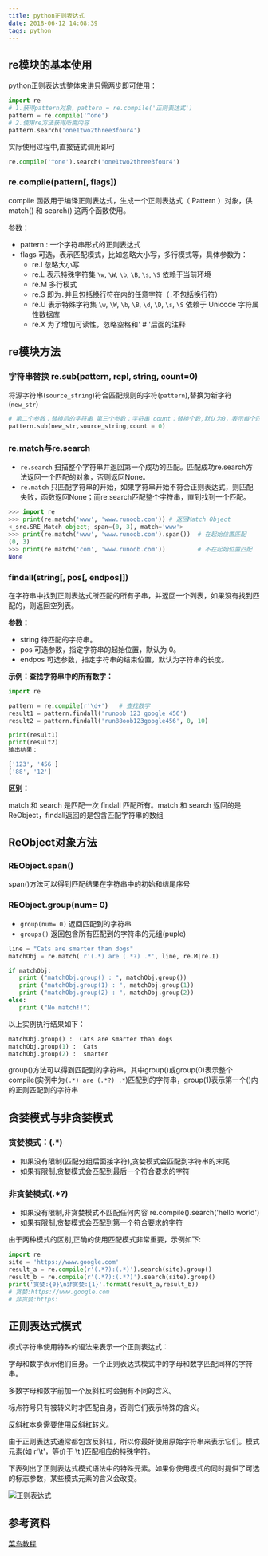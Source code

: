 ```yaml
---
title: python正则表达式
date: 2018-06-12 14:08:39
tags: python
---
```


## re模块的基本使用

python正则表达式整体来讲只需两步即可使用：

```python
import re
# 1.获得pattern对象，pattern = re.compile('正则表达式')
pattern = re.compile('^one')
# 2.使用re方法获得所需内容
pattern.search('one1two2three3four4')
```

实际使用过程中,直接链式调用即可

```python
re.compile('^one').search('one1two2three3four4')
```

### re.compile(pattern[, flags])

compile 函数用于编译正则表达式，生成一个正则表达式（ Pattern ）对象，供 match() 和 search() 这两个函数使用。

参数：

* pattern : 一个字符串形式的正则表达式
* flags 可选，表示匹配模式，比如忽略大小写，多行模式等，具体参数为：
    - re.I 忽略大小写
    - re.L 表示特殊字符集 `\w`, `\W`, `\b`, `\B`, `\s`, `\S` 依赖于当前环境
    - re.M 多行模式
    - re.S 即为` . `并且包括换行符在内的任意字符（` . `不包括换行符）
    - re.U 表示特殊字符集 `\w`, `\W`, `\b`, `\B`, `\d`, `\D`, `\s`, `\S` 依赖于 Unicode 字符属性数据库
    - re.X 为了增加可读性，忽略空格和' # '后面的注释

## re模块方法

### 字符串替换 re.sub(pattern, repl, string, count=0)

将源字符串(`source_string`)符合匹配规则的字符(`pattern`),替换为新字符(`new_str`)

```python
# 第二个参数：替换后的字符串 第三个参数：字符串 count：替换个数,默认为0，表示每个匹配项都替换
pattern.sub(new_str,source_string,count = 0)
```

### re.match与re.search

* `re.search` 扫描整个字符串并返回第一个成功的匹配。匹配成功re.search方法返回一个匹配的对象，否则返回None。
* `re.match` 只匹配字符串的开始，如果字符串开始不符合正则表达式，则匹配失败，函数返回None；而re.search匹配整个字符串，直到找到一个匹配。

```python
>>> import re
>>> print(re.match('www', 'www.runoob.com')) # 返回Match Object
<_sre.SRE_Match object; span=(0, 3), match='www'>
>>> print(re.match('www', 'www.runoob.com').span())  # 在起始位置匹配
(0, 3)
>>> print(re.match('com', 'www.runoob.com'))         # 不在起始位置匹配
None
```

### findall(string[, pos[, endpos]])

在字符串中找到正则表达式所匹配的所有子串，并返回一个列表，如果没有找到匹配的，则返回空列表。

**参数：**

* string 待匹配的字符串。
* pos 可选参数，指定字符串的起始位置，默认为 0。
* endpos 可选参数，指定字符串的结束位置，默认为字符串的长度。

**示例：查找字符串中的所有数字：**

```python
import re

pattern = re.compile(r'\d+')   # 查找数字
result1 = pattern.findall('runoob 123 google 456')
result2 = pattern.findall('run88oob123google456', 0, 10)

print(result1)
print(result2)
输出结果：

['123', '456']
['88', '12']
```

**区别：**

match 和 search 是匹配一次 findall 匹配所有。match 和 search 返回的是ReObject，findall返回的是包含匹配字符串的数组

## ReObject对象方法

### REObject.span()

span()方法可以得到匹配结果在字符串中的初始和结尾序号


### REObject.group(num= 0)

* `group(num= 0)` 返回匹配到的字符串
* `groups()` 返回包含所有匹配到的字符串的元组(puple)

```python
line = "Cats are smarter than dogs"
matchObj = re.match( r'(.*) are (.*?) .*', line, re.M|re.I)

if matchObj:
   print ("matchObj.group() : ", matchObj.group())
   print ("matchObj.group(1) : ", matchObj.group(1))
   print ("matchObj.group(2) : ", matchObj.group(2))
else:
   print ("No match!!")
```

以上实例执行结果如下：

```python
matchObj.group() :  Cats are smarter than dogs
matchObj.group(1) :  Cats
matchObj.group(2) :  smarter
```

group()方法可以得到匹配到的字符串，其中group()或group(0)表示整个compile(实例中为`(.*) are (.*?) .*`)匹配到的字符串，group(1)表示第一个()内的正则匹配到的字符串

## 贪婪模式与非贪婪模式

### 贪婪模式：(.*)
* 如果没有限制(匹配分组后面接字符),贪婪模式会匹配到字符串的末尾
* 如果有限制,贪婪模式会匹配到最后一个符合要求的字符

### 非贪婪模式(.*?)

* 如果没有限制,非贪婪模式不匹配任何内容 re.compile().search('hello world')
* 如果有限制,贪婪模式会匹配到第一个符合要求的字符

由于两种模式的区别,正确的使用匹配模式非常重要，示例如下:

```python
import re
site = 'https://www.google.com'
result_a = re.compile(r'(.*?):(.*)').search(site).group()
result_b = re.compile(r'(.*?):(.*?)').search(site).group()
print('贪婪:{0}\n非贪婪:{1}'.format(result_a,result_b))
# 贪婪:https://www.google.com
# 非贪婪:https:
```
## 正则表达式模式

模式字符串使用特殊的语法来表示一个正则表达式：

字母和数字表示他们自身。一个正则表达式模式中的字母和数字匹配同样的字符串。

多数字母和数字前加一个反斜杠时会拥有不同的含义。

标点符号只有被转义时才匹配自身，否则它们表示特殊的含义。

反斜杠本身需要使用反斜杠转义。

由于正则表达式通常都包含反斜杠，所以你最好使用原始字符串来表示它们。模式元素(如 r'\t'，等价于 \\t )匹配相应的特殊字符。

下表列出了正则表达式模式语法中的特殊元素。如果你使用模式的同时提供了可选的标志参数，某些模式元素的含义会改变。


![正则表达式](/images/2018070501.png)

## 参考资料
[菜鸟教程](http://www.runoob.com/python3/python3-reg-expressions.html)